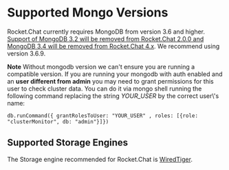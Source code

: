 # Supported Mongo Versions

Rocket.Chat currently requires MongoDB from version 3.6 and higher. [Support of MongoDB 3.2 will be removed from Rocket.Chat 2.0.0 and MongoDB 3.4 will be removed from Rocket.Chat 4.x](https://github.com/RocketChat/Rocket.Chat/pull/15199). We recommend using version 3.6.9.

**Note** Without mongodb version we can't ensure you are running a compatible version. If you are running your mongodb with auth enabled and an **user different from admin** you may need to grant permissions for this user to check cluster data. You can do it via mongo shell running the following command replacing the string _YOUR\_USER_ by the correct user\\'s name:

```
db.runCommand({ grantRolesToUser: "YOUR_USER" , roles: [{role: "clusterMonitor", db: "admin"}]})
```

## Supported Storage Engines

The Storage engine recommended for Rocket.Chat is [WiredTiger](https://docs.mongodb.com/manual/core/wiredtiger/).
